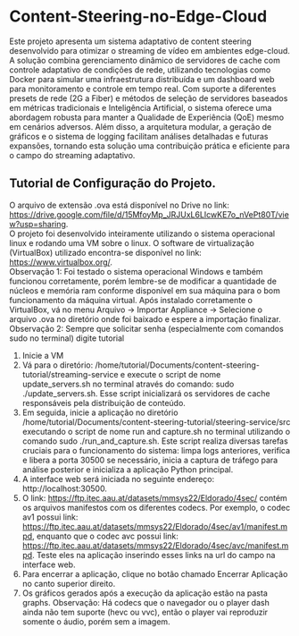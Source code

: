 # Content-Steering-no-Edge-Cloud

Este projeto apresenta um sistema adaptativo de content steering desenvolvido para otimizar o streaming de vídeo em ambientes edge-cloud. A solução combina gerenciamento dinâmico de servidores de cache com controle adaptativo de condições de rede, utilizando tecnologias como Docker para simular uma infraestrutura distribuída e um dashboard web para monitoramento e controle em tempo real. Com suporte a diferentes presets de rede (2G a Fiber) e métodos de seleção de servidores baseados em métricas tradicionais e Inteligência Artificial, o sistema oferece uma abordagem robusta para manter a Qualidade de Experiência (QoE) mesmo em cenários adversos. Além disso, a arquitetura modular, a geração de gráficos e o sistema de logging facilitam análises detalhadas e futuras expansões, tornando esta solução uma contribuição prática e eficiente para o campo do streaming adaptativo.

## Tutorial de Configuração do Projeto.
O arquivo de extensão .ova está disponível no Drive no link: https://drive.google.com/file/d/15MfoyMp_JRJUxL6LIcwKE7o_nVePt80T/view?usp=sharing.  
O projeto foi desenvolvido inteiramente utilizando o sistema operacional linux e rodando uma VM sobre o linux. O software de virtualização (VirtualBox) utilizado encontra-se disponível no link: https://www.virtualbox.org/.  
Observação 1: Foi testado o sistema operacional Windows e também funcionou corretamente, porém lembre-se de modificar a quantidade de núcleos e memória ram conforme disponível em sua máquina para o bom funcionamento da máquina virtual.
Após instalado corretamente o VirtualBox, vá no menu Arquivo -> Importar Appliance -> Selecione o arquivo .ova no diretório onde foi baixado e espere a importação finalizar.
Observação 2: Sempre que solicitar senha (especialmente com comandos sudo no terminal) digite tutorial  
1) Inicie a VM
2) Vá para o diretório: /home/tutorial/Documents/content-steering-tutorial/streaming-service e execute o script de nome update_servers.sh no terminal através do comando: sudo ./update_servers.sh. Esse script inicializará os servidores de cache responsáveis pela distribuição de conteúdo.
3) Em seguida, inicie a aplicação no diretório /home/tutorial/Documents/content-steering-tutorial/steering-service/src executando o script de nome run and capture.sh no terminal utilizando o comando sudo ./run_and_capture.sh. Este script realiza diversas tarefas cruciais para o funcionamento do sistema: limpa logs anteriores, verifica e libera a porta 30500 se necessário, inicia a captura de tráfego para análise posterior e inicializa a aplicação Python principal.
4) A interface web será iniciada no seguinte endereço: http://localhost:30500.
5) O link: https://ftp.itec.aau.at/datasets/mmsys22/Eldorado/4sec/ contém os arquivos manifestos com os diferentes codecs. Por exemplo, o codec av1 possui link: https://ftp.itec.aau.at/datasets/mmsys22/Eldorado/4sec/av1/manifest.mpd, enquanto que o codec avc possui link: https://ftp.itec.aau.at/datasets/mmsys22/Eldorado/4sec/avc/manifest.mpd. Teste eles na aplicação inserindo esses links na url do campo na interface web.
6) Para encerrar a aplicação, clique no botão chamado Encerrar Aplicação no canto superior direito.
7) Os gráficos gerados após a execução da aplicação estão na pasta graphs.
Observação: Há codecs que o navegador ou o player dash ainda não tem suporte (hevc ou vvc), então o player vai reproduzir somente o áudio, porém sem a imagem.






